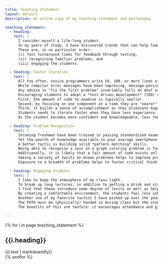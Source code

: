 ```yaml
---
title: Teaching Statement
layout: default
description: An online copy of my teaching statement and philosophy.

teaching_statement:
  - heading:
    text: |
      I consider myself a life-long student.
      In my years of study, I have discovered trends that can help lead to a successful academic career.
      These are, in no particular order:
      (i) fast turnaround times for feedback through testing,
      (ii) recognizing familiar problems, and
      (iii) engaging the students.

  - heading: Faster Iteration
    text: |
      All too often, novice programmers write 50, 100, or more lines of code only to discover that it does not compile.
      While compiler error messages have been improving, message-parsing abilities by the student are often not mature enough to decipher the gibberish spewed from the compiler.
      Any advice to "fix the first problem" invariably falls on deaf ears.
      Encouraging students to adopt a *test driven development* (TDD) methodology can improve the way they develop their code in several ways.
      First, the amount of code to examine is typically smaller.
      Second, by focusing on one component at a time they are "nearer" to the source of the problem.
      Third, it builds a sense of accomplishment as they eliminate bugs and see more and more tests passing.
      Students needs to iterate faster when they have less experience.
      As the student becomes more confident and knowledgeable, less feedback is required.

  - heading: Problem Recognition
    text: |
      Incoming freshmen have been trained in passing standardized exams. 
      Yet the wealth of knowledge available to your average smartphone owner is mind-boggling; it no longer makes sense to have students memorize facts.
      A better tactic is building solid *pattern matching* skills.
      Being able to recognize a spin on a graph coloring problem is far more useful than trying to attack the problem from scratch.
      Additionally, it is likely that a fair amount of code exists online that already solves this problem, at least partially.
      Seeing a variety of twists on known problems helps to improve problem recognition and increase insight into problems at a deeper level.
      Exposure to a breadth of problems helps to foster critical thinking and alternative thinking methods to discover solutions.

  - heading: Engaging Students
    text: |
      I like to keep the atmosphere of my class light.
      To break up long lectures, in addition to getting a drink and stretching, I find that students enjoy short and non-class-related YouTube videos.
      I find that these introduce some degree of levity as well as helping the students relax.
      By creating a comfortable environment, the students feel less inhibited asking and answering questions.
      Another one of my favorite tactics I have picked up over the years is a short *problem of the day* (POTD).
      The POTD must be (physically) handed in during class but the student need not even attempt it; the student's name on the paper is all that is required.
      The benefits of this are twofold: it encourages attendance and gives the student further opportunities for studying the material.

---
```


{% for i in page.teaching_statement %}
<div style="text-align:justify"><h2>{{i.heading}}</h2> {{i.text | markdownify}}</div>
{% endfor %}
